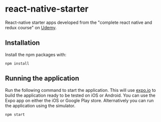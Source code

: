 # react-native-starter

React-native starter apps developed from the "complete react native and redux course" on [Udemy]([https://www.udemy.com/course/the-complete-react-native-and-redux-course/).

## Installation

Install the npm packages with:

    npm install

## Running the application

Run the following command to start the application. This will use [expo.io](https://expo.io/) to build the application ready to be tested on iOS or Android. You can use the Expo app on either the iOS or Google Play store. Alternatively you can run the application using the simulator.

    npm start
